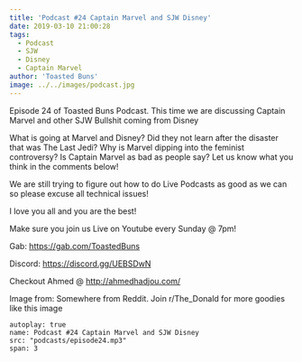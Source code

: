 ```yaml
---
title: 'Podcast #24 Captain Marvel and SJW Disney'
date: 2019-03-10 21:00:28
tags:
  - Podcast
  - SJW
  - Disney
  - Captain Marvel
author: 'Toasted Buns'
image: ../../images/podcast.jpg
---
```

Episode 24 of Toasted Buns Podcast.
This time we are discussing Captain Marvel and other SJW Bullshit coming from Disney

What is going at Marvel and Disney?
Did they not learn after the disaster that was The Last Jedi?
Why is Marvel dipping into the feminist controversy?
Is Captain Marvel as bad as people say? Let us know what you think in the comments below!

We are still trying to figure out how to do Live Podcasts as good as we can so please excuse all technical issues!

I love you all and you are the best!

Make sure you join us Live on Youtube every Sunday @ 7pm!

Gab: https://gab.com/ToastedBuns

Discord: https://discord.gg/UEBSDwN

<script async src="//pagead2.googlesyndication.com/pagead/js/adsbygoogle.js"></script><ins class="adsbygoogle" style="display:block; text-align:center;"  data-ad-layout="in-article"  data-ad-format="fluid"  data-ad-client="ca-pub-2164900147810573"  data-ad-slot="8817307412"></ins><script>(adsbygoogle = window.adsbygoogle || []).push({});</script>

Checkout Ahmed @ http://ahmedhadjou.com/

Image from:
Somewhere from Reddit. Join r/The_Donald for more goodies like this image

```audio
autoplay: true
name: Podcast #24 Captain Marvel and SJW Disney
src: "podcasts/episode24.mp3"
span: 3
```
